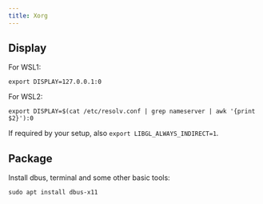 ```yaml
---
title: Xorg
---
```


## Display

For WSL1:

```shell
export DISPLAY=127.0.0.1:0
```

For WSL2:

```shell
export DISPLAY=$(cat /etc/resolv.conf | grep nameserver | awk '{print $2}'):0
```

If required by your setup, also `export LIBGL_ALWAYS_INDIRECT=1`.

## Package

Install dbus, terminal and some other basic tools:

```shell
sudo apt install dbus-x11
```
